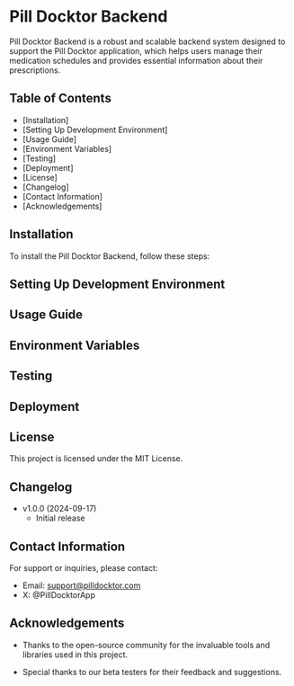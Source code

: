 # Pill Docktor Backend

Pill Docktor Backend is a robust and scalable backend system designed to support the Pill Docktor application, which helps users manage their medication schedules and provides essential information about their prescriptions.

## Table of Contents

- [Installation]
- [Setting Up Development Environment]
- [Usage Guide]
- [Environment Variables]
- [Testing]
- [Deployment]
- [License]
- [Changelog]
- [Contact Information]
- [Acknowledgements]

## Installation

To install the Pill Docktor Backend, follow these steps:



## Setting Up Development Environment


## Usage Guide



## Environment Variables



## Testing



## Deployment


## License

This project is licensed under the MIT License.

## Changelog

- v1.0.0 (2024-09-17)
  - Initial release

## Contact Information

For support or inquiries, please contact:

- Email: support@pilldocktor.com
- X: @PillDocktorApp

## Acknowledgements

- Thanks to the open-source community for the invaluable tools and libraries used in this project.

- Special thanks to our beta testers for their feedback and suggestions.
